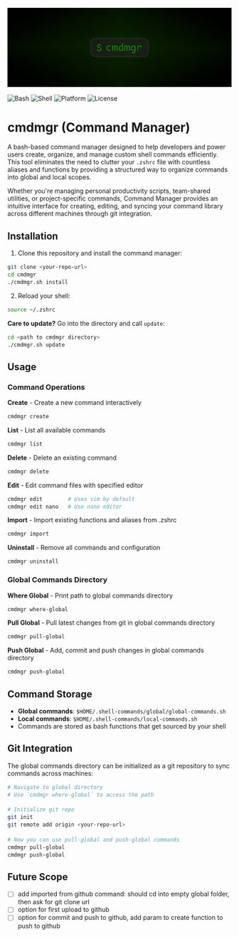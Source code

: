 <p align="center">
    <img src="cmdmgr.png" width="1000" alt="cmdmgr"/>
</p>

![Bash](https://img.shields.io/badge/Bash-4.0%2B-blue)
![Shell](https://img.shields.io/badge/Shell-Zsh%2FBash-green)
![Platform](https://img.shields.io/badge/Platform-macOS%2FLinux-lightgrey)
![License](https://img.shields.io/badge/License-MIT-green)

# cmdmgr (Command Manager)

A bash-based command manager designed to help developers and power users create, organize, and manage custom shell commands efficiently. This tool eliminates the need to clutter your `.zshrc` file with countless aliases and functions by providing a structured way to organize commands into global and local scopes.

Whether you're managing personal productivity scripts, team-shared utilities, or project-specific commands, Command Manager provides an intuitive interface for creating, editing, and syncing your command library across different machines through git integration.

## Installation

1. Clone this repository and install the command manager:
```bash
git clone <your-repo-url>
cd cmdmgr
./cmdmgr.sh install
```

2. Reload your shell:
```bash
source ~/.zshrc
```

**Care to update?** Go into the directory and call `update`:
```bash
cd <path to cmdmgr directory>
./cmdmgr.sh update
```

## Usage

### Command Operations

**Create** - Create a new command interactively
```bash
cmdmgr create
```

**List** - List all available commands
```bash
cmdmgr list
```

**Delete** - Delete an existing command
```bash
cmdmgr delete
```

**Edit** - Edit command files with specified editor
```bash
cmdmgr edit        # Uses vim by default
cmdmgr edit nano   # Use nano editor
```

**Import** - Import existing functions and aliases from .zshrc
```bash
cmdmgr import
```

**Uninstall** - Remove all commands and configuration
```bash
cmdmgr uninstall
```

### Global Commands Directory

**Where Global** - Print path to global commands directory
```bash
cmdmgr where-global
```

**Pull Global** - Pull latest changes from git in global commands directory
```bash
cmdmgr pull-global
```

**Push Global** - Add, commit and push changes in global commands directory
```bash
cmdmgr push-global
```

## Command Storage

- **Global commands**: `$HOME/.shell-commands/global/global-commands.sh`
- **Local commands**: `$HOME/.shell-commands/local-commands.sh`
- Commands are stored as bash functions that get sourced by your shell

## Git Integration

The global commands directory can be initialized as a git repository to sync commands across machines:

```bash
# Navigate to global directory
# Use `cmdmgr where-global` to access the path

# Initialize git repo
git init
git remote add origin <your-repo-url>

# Now you can use pull-global and push-global commands
cmdmgr pull-global
cmdmgr push-global
```

## Future Scope
- [ ] add imported from github command: should cd into empty global folder, then ask for git clone url
- [ ] option for first upload to github
- [ ] option for commit and push to github, add param to create function to push to github